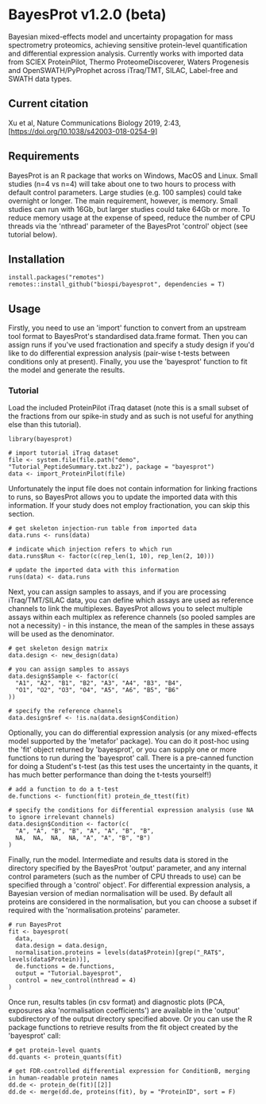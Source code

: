 # BayesProt v1.2.0 (beta)
Bayesian mixed-effects model and uncertainty propagation for mass spectrometry proteomics, achieving sensitive protein-level quantification and differential expression analysis. Currently works with imported data from SCIEX ProteinPilot, Thermo ProteomeDiscoverer, Waters Progenesis and OpenSWATH/PyProphet across iTraq/TMT, SILAC, Label-free and SWATH data types.

## Current citation
Xu et al, Nature Communications Biology 2019, 2:43, [https://doi.org/10.1038/s42003-018-0254-9]

## Requirements

BayesProt is an R package that works on Windows, MacOS and Linux. Small studies (n=4 vs n=4) will take about one to two hours to process with default control parameters. Large studies (e.g. 100 samples) could take overnight or longer. The main requirement, however, is memory. Small studies can run with 16Gb, but larger studies could take 64Gb or more. To reduce memory usage at the expense of speed, reduce the number of CPU threads via the 'nthread' parameter of the BayesProt 'control' object (see tutorial below).

## Installation

```
install.packages("remotes")
remotes::install_github("biospi/bayesprot", dependencies = T)
```

## Usage

Firstly, you need to use an 'import' function to convert from an upstream tool format to BayesProt's standardised data.frame format. Then you can assign runs if you've used fractionation and specify a study design if you'd like to do differential expression analysis (pair-wise t-tests between conditions only at present). Finally, you use the 'bayesprot' function to fit the model and generate the results.

### Tutorial

Load the included ProteinPilot iTraq dataset (note this is a small subset of the fractions from our spike-in study and as such is not useful for anything else than this tutorial).

```
library(bayesprot)

# import tutorial iTraq dataset
file <- system.file(file.path("demo", "Tutorial_PeptideSummary.txt.bz2"), package = "bayesprot")
data <- import_ProteinPilot(file)
```

Unfortunately the input file does not contain information for linking fractions to runs, so BayesProt allows you to update the imported data with this information. If your study does not employ fractionation, you can skip this section.

```
# get skeleton injection-run table from imported data
data.runs <- runs(data)

# indicate which injection refers to which run
data.runs$Run <- factor(c(rep_len(1, 10), rep_len(2, 10)))

# update the imported data with this information
runs(data) <- data.runs
```

Next, you can assign samples to assays, and if you are processing iTraq/TMT/SILAC data, you can define which assays are used as reference channels to link the multiplexes. BayesProt allows you to select multiple assays within each multiplex as reference channels (so pooled samples are not a necessity) - in this instance, the mean of the samples in these assays will be used as the denominator.

```
# get skeleton design matrix
data.design <- new_design(data)

# you can assign samples to assays
data.design$Sample <- factor(c(
  "A1", "A2", "B1", "B2", "A3", "A4", "B3", "B4",
  "O1", "O2", "O3", "O4", "A5", "A6", "B5", "B6"
))

# specify the reference channels
data.design$ref <- !is.na(data.design$Condition)
```

Optionally, you can do differential expression analysis (or any mixed-effects model supported by the 'metafor' package). You can do it post-hoc using the 'fit' object returned by 'bayesprot', or you can supply one or more functions to run during the 'bayesprot' call. There is a pre-canned function for doing a Student's t-test (as this test uses the uncertainty in the quants, it has much better performance than doing the t-tests yourself!)

```
# add a function to do a t-test
de.functions <- function(fit) protein_de_ttest(fit)

# specify the conditions for differential expression analysis (use NA to ignore irrelevant channels)
data.design$Condition <- factor(c(
  "A", "A", "B", "B", "A", "A", "B", "B",
  NA,  NA,  NA,  NA, "A", "A", "B", "B")
)
```

Finally, run the model. Intermediate and results data is stored in the directory specified by the BayesProt 'output' parameter, and any internal control parameters (such as the number of CPU threads to use) can be specified through a 'control' object'. For differential expression analysis, a Bayesian version of median normalisation will be used. By default all proteins are considered in the normalisation, but you can choose a subset if required with the 'normalisation.proteins' parameter.

```
# run BayesProt
fit <- bayesprot(
  data,
  data.design = data.design,
  normalisation.proteins = levels(data$Protein)[grep("_RAT$", levels(data$Protein))],
  de.functions = de.functions,
  output = "Tutorial.bayesprot",
  control = new_control(nthread = 4)
)
```

Once run, results tables (in csv format) and diagnostic plots (PCA, exposures aka 'normalisation coefficients') are available in the 'output' subdirectory of the output directory specified above. Or you can use the R package functions to retrieve results from the fit object created by the 'bayesprot' call:

```
# get protein-level quants
dd.quants <- protein_quants(fit)

# get FDR-controlled differential expression for ConditionB, merging in human-readable protein names
dd.de <- protein_de(fit)[[2]]
dd.de <- merge(dd.de, proteins(fit), by = "ProteinID", sort = F)
```
